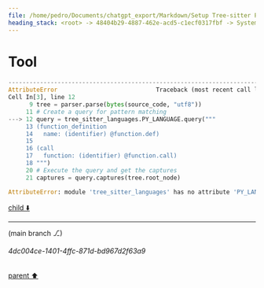 ```yaml
---
file: /home/pedro/Documents/chatgpt_export/Markdown/Setup Tree-sitter Python parser.md
heading_stack: <root> -> 48404b29-4887-462e-acd5-c1ecf0317fbf -> System -> 116c69b9-0217-4c43-bedc-42dcbf0f826d -> System -> aaa2b2b9-a972-49a4-8072-387253454bc2 -> User -> 65ebe623-cb59-4071-a891-b0ecac4a7299 -> Assistant -> 3b9d8f44-31ea-4a18-a85c-2144c2c1c659 -> Tool -> 74a3cf29-c1fc-4242-817b-f8e9f83315ef -> Assistant -> 8801ae9a-ded1-475a-a3e9-bd817697ad99 -> Tool -> 133fb8b4-7853-4484-b203-3efbc6ed24b1 -> Assistant -> aaa293e9-a16a-4dcb-bf1e-e1a857731e97 -> User -> 953ccdca-be2f-4765-bdf5-13151dff1986 -> Assistant -> 9f67d0a5-d0f4-44e9-8fa7-40963c60e88f -> Tool
---
```

# Tool

```python
---------------------------------------------------------------------------
AttributeError                            Traceback (most recent call last)
Cell In[3], line 12
      9 tree = parser.parse(bytes(source_code, "utf8"))
     11 # Create a query for pattern matching
---> 12 query = tree_sitter_languages.PY_LANGUAGE.query("""
     13 (function_definition
     14   name: (identifier) @function.def)
     15 
     16 (call
     17   function: (identifier) @function.call)
     18 """)
     20 # Execute the query and get the captures
     21 captures = query.captures(tree.root_node)

AttributeError: module 'tree_sitter_languages' has no attribute 'PY_LANGUAGE'

```

[child ⬇️](#4dc004ce-1401-4ffc-871d-bd967d2f63a9)

---

(main branch ⎇)
###### 4dc004ce-1401-4ffc-871d-bd967d2f63a9
[parent ⬆️](#9f67d0a5-d0f4-44e9-8fa7-40963c60e88f)
